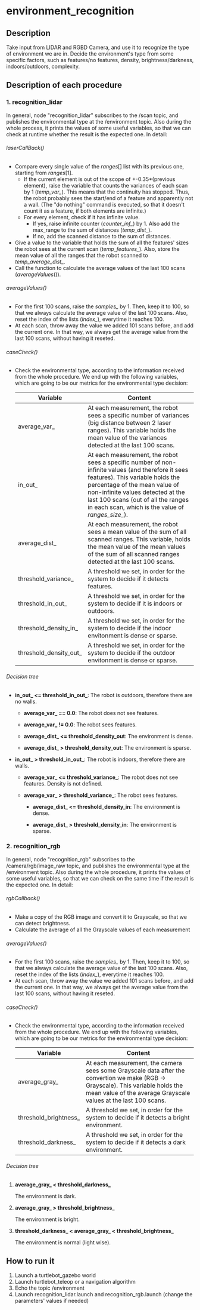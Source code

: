 # environment_recognition


## Description

Take input from LIDAR and RGBD Camera, and use it to recognize the type of environment we are in. Decide the environment's type from some specific factors, such as features/no features, density, brightness/darkness, indoors/outdoors, complexity.


## Description of each procedure

### 1. recognition_lidar
In general, node "recognition_lidar" subscribes to the /scan topic, and publishes the environmental type at the /environment topic. Also during the whole process, it prints the values of some useful variables, so that we can check at runtime whether the result is the expected one. In detail:

###### laserCallBack()
- Compare every single value of the *ranges*[] list with its previous one, starting from *ranges*[1].
  - If the current element is out of the scope of +-0.35*(previous element), raise the variable that counts the variances of each scan by 1 (*temp_var_*). This means that the continuity has stopped. Thus, the robot probably sees the start/end of a feature and apparently not a wall. (The "do nothing" command is executed, so that it doesn't count it as a feature, if both elements are infinite.)
  - For every element, check if it has infinite value. 
    - If yes, raise infinite counter (*counter_inf_*) by 1. Also add the max_range to the sum of distances (*temp_dist_*).
    - If no, add the scanned distance to the sum of distances.
- Give a value to the variable that holds the sum of all the features' sizes the robot sees at the current scan (*temp_features_*). Also, store the mean value of all the ranges that the robot scanned to *temp_average_dist_*. 
- Call the function to calculate the average values of the last 100 scans (*averageValues*()).

###### averageValues()
- For the first 100 scans, raise the *samples_* by 1. Then, keep it to 100, so that we always calculate the average value of the last 100 scans. Also, reset the index of the lists (*index_*), everytime it reaches 100.
- At each scan, throw away the value we added 101 scans before, and add the current one. In that way, we always get the average value from the last 100 scans, without having it reseted.

###### caseCheck() 
- Check the environmental type, according to the information received from the whole procedure. We end up with the following variables, which are going to be our metrics for the environmental type decision:

  | Variable | Content |    
  | --- | --- |
  | average_var_ | At each measurement, the robot sees a specific number of variances (big distance between 2 laser ranges). This variable holds the mean value of the variances detected at the last 100 scans. |
  | in_out_ | At each measurement, the robot sees a specific number of non-infinite values (and therefore it sees features). This variable holds the percentage of the mean value of non-infinite values detected at the last 100 scans (out of all the ranges in each scan, which is the value of *ranges_size_*). |
  | average_dist_ | At each measurement, the robot sees a mean value of the sum of all scanned ranges. This variable, holds the mean value of the mean values of the sum of all scanned ranges detected at the last 100 scans.|
  | threshold_variance_ | A threshold we set, in order for the system to decide if it detects features. |
  | threshold_in_out_ | A threshold we set, in order for the system to decide if it is indoors or outdoors. |
  | threshold_density_in_ | A threshold we set, in order for the system to decide if the indoor envitonment is dense or sparse. |
  | threshold_density_out_ | A threshold we set, in order for the system to decide if the outdoor envitonment is dense or sparse. |

###### Decision tree
- **in_out_ <= threshold_in_out_**: The robot is outdoors, therefore there are no walls.

  - **average_var_ == 0.0**: The robot does not see features.
  
  - **average_var_ != 0.0**: The robot sees features.
  
  - **average_dist_ <= threshold_density_out**: The environment is dense.
  
  - **average_dist_ > threshold_density_out**: The environment is sparse.

- **in_out_ > threshold_in_out_**: The robot is indoors, therefore there are walls.

  - **average_var_ <= threshold_variance_**: The robot does not see features. Density is not defined.
  
  - **average_var_ > threshold_variance_**: The robot sees features.
    
    - **average_dist_ <= threshold_density_in**: The environment is dense.
    
    - **average_dist_ > threshold_density_in**: The environment is sparse. 

### 2. recognition_rgb
In general, node "recognition_rgb" subscribes to the /camera/rgb/image_raw topic, and publishes the environmental type at the /environment topic. Also during the whole procedure, it prints the values of some useful variables, so that we can check on the same time if the result is the expected one. In detail:

###### rgbCallback()
- Make a copy of the RGB image and convert it to Grayscale, so that we can detect brightness.
- Calculate the average of all the Grayscale values of each measurement

###### averageValues()
- For the first 100 scans, raise the *samples_* by 1. Then, keep it to 100, so that we always calculate the average value of the last 100 scans. Also, reset the index of the lists (*index_*), everytime it reaches 100.
- At each scan, throw away the value we added 101 scans before, and add the current one. In that way, we always get the average value from the last 100 scans, without having it reseted.

###### caseCheck() 
- Check the environmental type, according to the information received from the whole procedure. We end up with the following variables, which are going to be our metrics for the environmental type decision:

  | Variable | Content |    
  | --- | --- |
  | average_gray_ | At each measurement, the camera sees some Grayscale data after the convertion we make (RGB -> Grayscale). This variable holds the mean value of the average Grayscale values at the last 100 scans. |
  | threshold_brightness_ | A threshold we set, in order for the system to decide if it detects a bright environment. |
  | threshold_darkness_  | A threshold we set, in order for the system to decide if it detects a dark environment. |      

###### Decision tree
1. **average_gray_ < threshold_darkness_**

   The environment is dark.

2. **average_gray_ > threshold_brightness_**

   The environment is bright.

3. **threshold_darkness_ < average_gray_ < threshold_brightness_**

   The environment is normal (light wise).

## How to run it

1. Launch a turtlebot_gazebo world
2. Launch turtlebot_teleop or a navigation algorithm
3. Echo the topic /environment
4. Launch recognition_lidar.launch and recognition_rgb.launch (change the parameters' values if needed)
